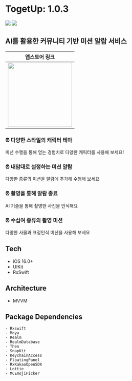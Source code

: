 # TogetUp: 1.0.3
![](https://github.com/Wake-up-together-TogetUp/Togetup-iOS-Refactoring/assets/78905994/5af4b461-1fc5-4854-9bb1-aba8d65cd2b8)
![](https://github.com/Wake-up-together-TogetUp/Togetup-iOS-Refactoring/assets/78905994/72b58941-826e-4301-9d1e-6a84f910be94)

## AI를 활용한 커뮤니티 기반 미션 알람 서비스
| 앱스토어 링크 |
|----------|
|<img src="https://github.com/Wake-up-together-TogetUp/Togetup-iOS-Refactoring/assets/78905994/36792516-9c6e-4763-9316-4b4fb9c6d6cf" width="200" height="200">|

### ⏰ 다양한 스타일의 캐릭터 테마
미션 수행을 통해 얻는 경험치로 다양한 캐릭터를 사용해 보세요!

### ⏰ 내맘대로 설정하는 미션 알람
다양한 종류의 미션을 알람에 추가해 수행해 보세요

### ⏰ 촬영을 통해 알람 종료
AI 기술을 통해 촬영한 사진을 인식해요

### ⏰ 수십여 종류의 촬영 미션
다양한 사물과 표정인식 미션을 사용해 보세요

## Tech
* iOS 16.0+
* UIKit
* RxSwift

## Architecture
* MVVM

## Package Dependencies
```
- Rxswift
- Moya
- Realm
- RealmDatabase
- Then
- SnapKit
- KeychainAccess
- FloatingPanel
- RxKakaoOpenSDK
- Lottie
- MCEmojiPicker
```
